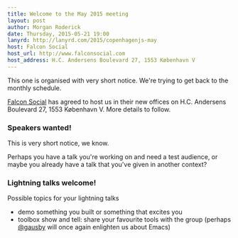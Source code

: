 ```yaml
---
title: Welcome to the May 2015 meeting
layout: post
author: Morgan Roderick
date: Thursday, 2015-05-21 19:00
lanyrd: http://lanyrd.com/2015/copenhagenjs-may
host: Falcon Social
host_url: http://www.falconsocial.com
host_address: H.C. Andersens Boulevard 27, 1553 København V
---
```


This one is organised with very short notice. We're trying to get back to the monthly schedule.

[Falcon Social](http://www.falconsocial.com) has agreed to host us in their new offices on H.C. Andersens Boulevard 27, 1553 København V. More details to follow.

### Speakers wanted!

This is very short notice, we know.

Perhaps you have a talk you're working on and need a test audience, or maybe you already have a talk that you've given in another context?

### Lightning talks welcome!

Possible topics for your lightning talks

* demo something you built or something that excites you
* toolbox show and tell: share your favourite tools with the group (perhaps [@gausby](https://twitter.com/gausby) will once again enlighten us about Emacs)
